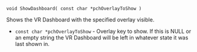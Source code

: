 `void ShowDashboard( const char *pchOverlayToShow )`

Shows the VR Dashboard with the specified overlay visible.

* `const char *pchOverlayToShow` - Overlay key to show. If this is NULL or an empty string the VR Dashboard will be left in whatever state it was last shown in.